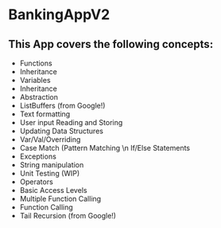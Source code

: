 # BankingAppV2
## This App covers the following concepts:
- Functions 
- Inheritance 
- Variables
- Inheritance 
- Abstraction 
- ListBuffers (from Google!) 
- Text formatting 
- User input Reading and Storing 
- Updating Data Structures 
- Var/Val/Overriding 
- Case Match (Pattern Matching \n If/Else Statements
- Exceptions 
- String manipulation 
- Unit Testing (WIP)
- Operators 
- Basic Access Levels 
- Multiple Function Calling
- Function Calling 
- Tail Recursion (from Google!)
